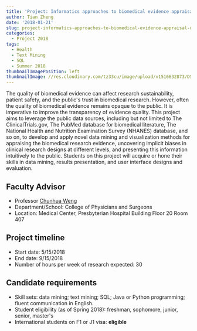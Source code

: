 ```yaml
---
title: 'Project: Informatics approaches to biomedical evidence appraisal using public data'
author: Tian Zheng
date: '2018-01-21'
slug: project-informatics-approaches-to-biomedical-evidence-appraisal-using-public-data
categories:
  - Project 2018
tags:
  - Health
  - Text Mining
  - SQL
  - Summer 2018
thumbnailImagePosition: left
thumbnailImage: //res.cloudinary.com/tz33cu/image/upload/v1516632873/DSI-scholars/textmining_x3suby.png
---
```

The quality of biomedical evidence can affect research sustainability, patient safety, and the public's trust in biomedical research. However, often the quality of biomedical evidence remains opaque to the public. It is imperative to improve the transparency of evidence quality. This project aims to leverage the public data sources, including but not limited to The ClinicalTrials.gov, The PubMed database for biomedical literature, The National Health and Nutrition Examination Survey (NHANES) database, and so on, to develop and apply novel data mining and visualization methods for appraising the biomedical research evidence, uncovering implicit biases in clinical research designs at different levels, and presenting this information intuitively to the public.  Students on this project will acquire or hone their skills in data mining, results presentation, and user interface designs and evaluation. 

<!--more-->

## Faculty Advisor
+ Professor [Chunhua Weng](http://people.dbmi.columbia.edu/~chw7007/)
+ Department/School: College of Physicians and Surgeons
+ Location: Medical Center, Presbyterian Hospital Building Floor 20 Room 407

## Project timeline
+ Start date: 5/15/2018
+ End date: 9/15/2018
+ Number of hours per week of research expected: 30

## Candidate requirements
+ Skill sets: data mining; text mining; SQL; Java or Python programming; fluent communication in English. 
+ Student eligibility  (as of Spring 2018): freshman, sophomore, junior, senior, master's
+ International students on F1 or J1 visa: **eligible**